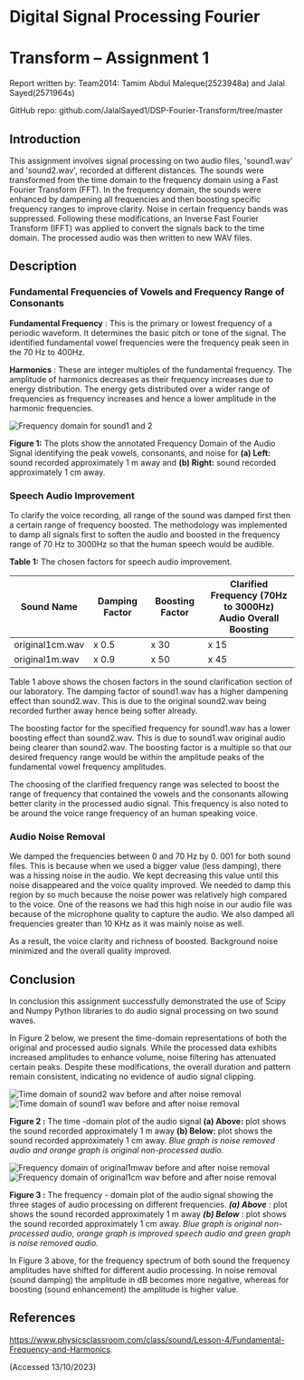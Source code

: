 # Digital Signal Processing Fourier

# Transform – Assignment 1

Report written by:
Team2014: Tamim Abdul Maleque(2523948a) and Jalal Sayed(2571964s)

GitHub repo: github.com/JalalSayed1/DSP-Fourier-Transform/tree/master

## Introduction

This assignment involves signal processing on two audio files, 'sound1.wav' and 'sound2.wav',
recorded at different distances. The sounds were transformed from the time domain to the
frequency domain using a Fast Fourier Transform (FFT). In the frequency domain, the sounds were
enhanced by dampening all frequencies and then boosting specific frequency ranges to improve
clarity. Noise in certain frequency bands was suppressed. Following these modifications, an Inverse
Fast Fourier Transform (IFFT) was applied to convert the signals back to the time domain. The
processed audio was then written to new WAV files.

## Description

### Fundamental Frequencies of Vowels and Frequency Range of Consonants

**Fundamental Frequency** : This is the primary or lowest frequency of a periodic waveform. It
determines the basic pitch or tone of the signal. The identified fundamental vowel frequencies were
the frequency peak seen in the 70 Hz to 400Hz.

**Harmonics** : These are integer multiples of the fundamental frequency. The amplitude of harmonics
decreases as their frequency increases due to energy distribution. The energy gets distributed over a
wider range of frequencies as frequency increases and hence a lower amplitude in the harmonic
frequencies.

![Frequency domain for sound1 and 2](figures/edited/Frequency%20domain%20for%20sound1%20and%202.svg)

**Figure 1:** The plots show the annotated Frequency Domain of the Audio Signal identifying the peak vowels,
consonants, and noise for **(a) Left:** sound recorded approximately 1 m away and **(b) Right:** sound recorded
approximately 1 cm away.


### Speech Audio Improvement

To clarify the voice recording, all range of the sound was damped first then a certain range of
frequency boosted. The methodology was implemented to damp all signals first to soften the audio
and boosted in the frequency range of 70 Hz to 3000Hz so that the human speech would be audible.

**Table 1:** The chosen factors for speech audio improvement.

| Sound Name  | Damping Factor | Boosting Factor | Clarified Frequency (70Hz to 3000Hz) <br/> Audio Overall Boosting |
|------------|----------------|-----------------|---------------------------------------------------------------|
| original1cm.wav | x 0.5           | x 30         | x 15                                                          |
| original1m.wav | x 0.9           | x 50         | x 45                                                          |

Table 1 above shows the chosen factors in the sound clarification section of our laboratory. The
damping factor of sound1.wav has a higher dampening effect than sound2.wav. This is due to the
original sound2.wav being recorded further away hence being softer already.

The boosting factor for the specified frequency for sound1.wav has a lower boosting effect than
sound2.wav. This is due to sound1.wav original audio being clearer than sound2.wav. The boosting
factor is a multiple so that our desired frequency range would be within the amplitude peaks of the
fundamental vowel frequency amplitudes.

The choosing of the clarified frequency range was selected to boost the range of frequency that
contained the vowels and the consonants allowing better clarity in the processed audio signal. This
frequency is also noted to be around the voice range frequency of an human speaking voice.

### Audio Noise Removal

We damped the frequencies between 0 and 70 Hz by 0. 001 for both sound files. This is because
when we used a bigger value (less damping), there was a hissing noise in the audio. We kept
decreasing this value until this noise disappeared and the voice quality improved. We needed to
damp this region by so much because the noise power was relatively high compared to the voice.
One of the reasons we had this high noise in our audio file was because of the microphone quality to
capture the audio. We also damped all frequencies greater than 10 KHz as it was mainly noise as
well.

As a result, the voice clarity and richness of boosted. Background noise minimized and the overall
quality improved.


## Conclusion

In conclusion this assignment successfully demonstrated the use of Scipy and Numpy Python libraries
to do audio signal processing on two sound waves.

In Figure 2 below, we present the time-domain representations of both the original and processed
audio signals. While the processed data exhibits increased amplitudes to enhance volume, noise
filtering has attenuated certain peaks. Despite these modifications, the overall duration and pattern
remain consistent, indicating no evidence of audio signal clipping.


![Time domain of sound2 wav before and after noise removal](figures/Time%20domain%20of%20sound2.wav%20before%20and%20after%20noise%20removal.svg)
![Time domain of sound1 wav before and after noise removal](figures/Time%20domain%20of%20sound1.wav%20before%20and%20after%20noise%20removal.svg)

**Figure 2 :** The time -domain plot of the audio signal **(a) Above:** plot shows the sound recorded approximately
1 m away **(b) Below:** plot shows the sound recorded approximately 1 cm away. _Blue graph is noise removed
audio and orange graph is original non-processed audio._

![Frequency domain of original1mwav before and after noise removal](figures/Frequency%20domain%20of%20original1mwav%20before%20and%20after%20noise%20removal.svg)
![Frequency domain of original1cm wav before and after noise removal](figures/Frequency%20domain%20of%20original1cm.wav%20before%20and%20after%20noise%20removal.svg)

**Figure 3 :** The frequency - domain plot of the audio signal showing the three stages of audio processing on
different frequencies. **_(a) Above_** : plot shows the sound recorded approximately 1 m away **_(b) Below_** : plot shows
the sound recorded approximately 1 cm away. _Blue graph is original non-processed audio, orange graph is
improved speech audio and green graph is noise removed audio._

In Figure 3 above, for the frequency spectrum of both sound the frequency amplitudes have shifted
for different audio processing. In noise removal (sound damping) the amplitude in dB becomes more
negative, whereas for boosting (sound enhancement) the amplitude is higher value.

## References

https://www.physicsclassroom.com/class/sound/Lesson-4/Fundamental-Frequency-and-Harmonics.

(Accessed 13/10/2023)
